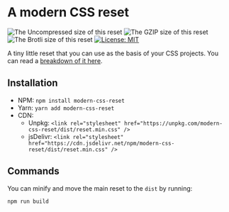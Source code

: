 # A modern CSS reset

![The Uncompressed size of this reset](https://img.badgesize.io/https://unpkg.com/modern-css-reset?label=Uncompressed%20Size)
![The GZIP size of this reset](https://img.badgesize.io/https://unpkg.com/modern-css-reset?compression=gzip&label=GZIP%20Size)
![The Brotli size of this reset](https://img.badgesize.io/https://unpkg.com/modern-css-reset?compression=brotli&label=Brotli%20Size)
[![License: MIT](https://img.shields.io/badge/License-MIT-blue.svg)](https://opensource.org/licenses/MIT)

A tiny little reset that you can use as the basis of your CSS projects. You can read a [breakdown of it here](https://hankchizljaw.com/wrote/a-modern-css-reset/).

## Installation

- NPM: `npm install modern-css-reset`
- Yarn: `yarn add modern-css-reset`
- CDN:
  - Unpkg: `<link rel="stylesheet" href="https://unpkg.com/modern-css-reset/dist/reset.min.css" />`
  - jsDelivr: `<link rel="stylesheet" href="https://cdn.jsdelivr.net/npm/modern-css-reset/dist/reset.min.css" />`

## Commands

You can minify and move the main reset to the `dist` by running:

```bash
npm run build
```

